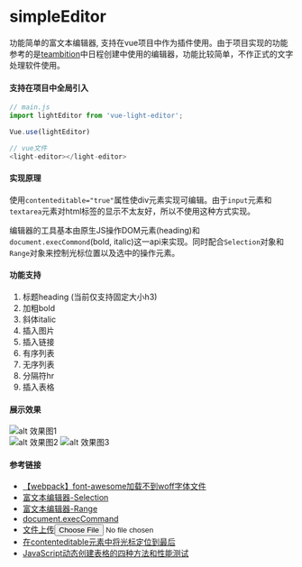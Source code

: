 # simpleEditor
功能简单的富文本编辑器, 支持在vue项目中作为插件使用。由于项目实现的功能参考的是[teambition](https://www.teambition.com/)中日程创建中使用的编辑器，功能比较简单，不作正式的文字处理软件使用。


#### 支持在项目中全局引入
```javascript
// main.js
import lightEditor from 'vue-light-editor';

Vue.use(lightEditor)

// vue文件
<light-editor></light-editor>
```

#### 实现原理
使用`contenteditable="true"`属性使div元素实现可编辑。由于`input`元素和`textarea`元素对html标签的显示不太友好，所以不使用这种方式实现。  

编辑器的工具基本由原生JS操作DOM元素(heading)和`document.execCommond`(bold, italic)这一api来实现。同时配合`Selection`对象和`Range`对象来控制光标位置以及选中的操作元素。

#### 功能支持
1. 标题heading (当前仅支持固定大小h3)
2. 加粗bold
3. 斜体italic
4. 插入图片
5. 插入链接
6. 有序列表
7. 无序列表
8. 分隔符hr
9. 插入表格

#### 展示效果
![alt 效果图1](https://note.youdao.com/yws/public/resource/2f9dd0205a972ef294d6906edeb10a61/xmlnote/C1DA143BAEC94427AA680289520C92EF/8407)  
![alt 效果图2](https://note.youdao.com/yws/public/resource/2f9dd0205a972ef294d6906edeb10a61/xmlnote/17FCE2CF327E488BBF4663C02D03D730/8409)
![alt 效果图3](https://note.youdao.com/yws/public/resource/2f9dd0205a972ef294d6906edeb10a61/xmlnote/4370C8B6799946C09B38EF2B846AD0E5/8398)


#### 参考链接
* [【webpack】font-awesome加载不到woff字体文件](https://www.jianshu.com/p/964cdd5eb0a0)  
* [富文本编辑器-Selection](https://developer.mozilla.org/zh-CN/docs/Web/API/Selection)  
* [富文本编辑器-Range](https://developer.mozilla.org/zh-CN/docs/Web/API/Selection)  
*  [document.execCommand](https://developer.mozilla.org/zh-CN/docs/Web/API/Document/execCommand)  
* [文件上传<input type="file">](https://developer.mozilla.org/zh-CN/docs/Web/HTML/Element/Input/file)  
* [在contenteditable元素中将光标定位到最后](https://www.cnblogs.com/ybixian/p/10601224.html)
* [JavaScript动态创建表格的四种方法和性能测试](https://blog.51cto.com/jeoff/225188)